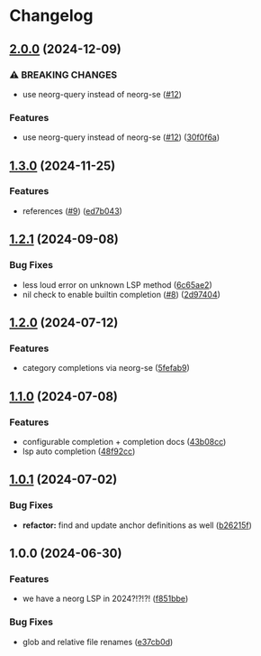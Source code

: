 # Changelog

## [2.0.0](https://github.com/benlubas/neorg-interim-ls/compare/v1.3.0...v2.0.0) (2024-12-09)


### ⚠ BREAKING CHANGES

* use neorg-query instead of neorg-se ([#12](https://github.com/benlubas/neorg-interim-ls/issues/12))

### Features

* use neorg-query instead of neorg-se ([#12](https://github.com/benlubas/neorg-interim-ls/issues/12)) ([30f0f6a](https://github.com/benlubas/neorg-interim-ls/commit/30f0f6a5be7aa464a0f20b3c729ab8d0fe500a60))

## [1.3.0](https://github.com/benlubas/neorg-interim-ls/compare/v1.2.1...v1.3.0) (2024-11-25)


### Features

* references ([#9](https://github.com/benlubas/neorg-interim-ls/issues/9)) ([ed7b043](https://github.com/benlubas/neorg-interim-ls/commit/ed7b043a1fd9fe06ac00ff3938aa1fefd6502715))

## [1.2.1](https://github.com/benlubas/neorg-interim-ls/compare/v1.2.0...v1.2.1) (2024-09-08)


### Bug Fixes

* less loud error on unknown LSP method ([6c65ae2](https://github.com/benlubas/neorg-interim-ls/commit/6c65ae2ec0759cf23caf3f129e05d5336508ddda))
* nil check to enable builtin completion ([#8](https://github.com/benlubas/neorg-interim-ls/issues/8)) ([2d97404](https://github.com/benlubas/neorg-interim-ls/commit/2d974043c5603e316375a87c1a7dbe8440d42e22))

## [1.2.0](https://github.com/benlubas/neorg-interim-ls/compare/v1.1.0...v1.2.0) (2024-07-12)


### Features

* category completions via neorg-se ([5fefab9](https://github.com/benlubas/neorg-interim-ls/commit/5fefab908b25b6b9fffa02c5413221fe6a43d2e5))

## [1.1.0](https://github.com/benlubas/neorg-interim-ls/compare/v1.0.1...v1.1.0) (2024-07-08)


### Features

* configurable completion + completion docs ([43b08cc](https://github.com/benlubas/neorg-interim-ls/commit/43b08cc1f53e6562f91570f21e2d10162990a37b))
* lsp auto completion ([48f92cc](https://github.com/benlubas/neorg-interim-ls/commit/48f92ccad29bbb16aac562bb512fdd9556254e6b))

## [1.0.1](https://github.com/benlubas/neorg-interim-ls/compare/v1.0.0...v1.0.1) (2024-07-02)


### Bug Fixes

* **refactor:** find and update anchor definitions as well ([b26215f](https://github.com/benlubas/neorg-interim-ls/commit/b26215fed07d08398f6ab6d5fef6aef62034df3e))

## 1.0.0 (2024-06-30)


### Features

* we have a neorg LSP in 2024?!?!?! ([f851bbe](https://github.com/benlubas/neorg-interim-ls/commit/f851bbe4ac31ad08898f2b602b12c83e2d970de9))


### Bug Fixes

* glob and relative file renames ([e37cb0d](https://github.com/benlubas/neorg-interim-ls/commit/e37cb0d23610e5212b55303cafd206d237b9f447))
